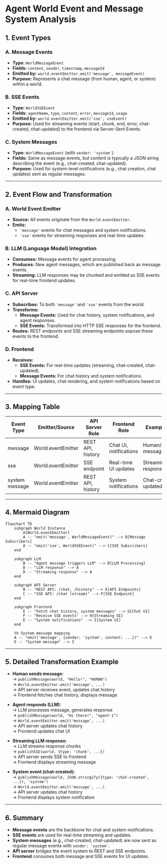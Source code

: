 # Agent World Event and Message System Analysis

## 1. Event Types

### A. Message Events
- **Type:** `WorldMessageEvent`
- **Fields:** `content`, `sender`, `timestamp`, `messageId`
- **Emitted by:** `world.eventEmitter.emit('message', messageEvent)`
- **Purpose:** Represents a chat message (from human, agent, or system) within a world.

### B. SSE Events
- **Type:** `WorldSSEEvent`
- **Fields:** `agentName`, `type`, `content`, `error`, `messageId`, `usage`
- **Emitted by:** `world.eventEmitter.emit('sse', sseEvent)`
- **Purpose:** Used for streaming events (start, chunk, end, error, chat-created, chat-updated) to the frontend via Server-Sent Events.

### C. System Messages
- **Type:** `WorldMessageEvent` (with `sender: 'system'`)
- **Fields:** Same as message events, but content is typically a JSON string describing the event (e.g., chat-created, chat-updated).
- **Purpose:** Used for system-level notifications (e.g., chat creation, chat updates) sent as regular messages.

---

## 2. Event Flow and Transformation

### A. World Event Emitter
- **Source:** All events originate from the `World.eventEmitter`.
- **Emits:**
  - `'message'` events for chat messages and system notifications.
  - `'sse'` events for streaming responses and real-time updates.

### B. LLM (Language Model) Integration
- **Consumes:** Message events for agent processing.
- **Produces:** New agent messages, which are published back as message events.
- **Streaming:** LLM responses may be chunked and emitted as SSE events for real-time frontend updates.

### C. API Server
- **Subscribes:** To both `'message'` and `'sse'` events from the world.
- **Transforms:**
  - **Message Events:** Used for chat history, system notifications, and agent responses.
  - **SSE Events:** Transformed into HTTP SSE responses for the frontend.
- **Routes:** REST endpoints and SSE streaming endpoints expose these events to the frontend.

### D. Frontend
- **Receives:**
  - **SSE Events:** For real-time updates (streaming, chat-created, chat-updated).
  - **Message Events:** For chat history and system notifications.
- **Handles:** UI updates, chat rendering, and system notifications based on event type.

---

## 3. Mapping Table

| Event Type      | Emitter/Source         | API Server Role         | Frontend Role           | Example Use Case                |
|-----------------|-----------------------|-------------------------|-------------------------|---------------------------------|
| message         | World.eventEmitter     | REST API, history       | Chat UI, notifications  | Human/agent/system messages     |
| sse             | World.eventEmitter     | SSE endpoint            | Real-time UI updates    | Streaming LLM responses         |
| system message  | World.eventEmitter     | REST API, history       | System notifications    | Chat-created, chat-updated      |

---

## 4. Mermaid Diagram

```mermaid
flowchart TD
    subgraph World Instance
        A[World.eventEmitter]
        A -- "emit('message', WorldMessageEvent)" --> B[Message Subscribers]
        A -- "emit('sse', WorldSSEEvent)" --> C[SSE Subscribers]
    end

    subgraph LLM
        B -- "Agent message triggers LLM" --> D[LLM Processing]
        D -- "LLM response" --> A
        D -- "Streaming response" --> A
    end

    subgraph API Server
        B -- "REST API: /chat, /history" --> E[API Endpoints]
        C -- "SSE API: /chat (stream)" --> F[SSE Endpoint]
    end

    subgraph Frontend
        E -- "Fetch chat history, system messages" --> G[Chat UI]
        F -- "Receive SSE events" --> H[Streaming UI]
        E -- "System notifications" --> I[System UI]
    end

    %% System message mapping
    A -- "emit('message', {sender: 'system', content: ...})" --> E
    E -- "System message" --> I
```

---

## 5. Detailed Transformation Example

- **Human sends message:**  
  → `publishMessage(world, "Hello!", "HUMAN")`  
  → `World.eventEmitter.emit('message', ...)`  
  → API server receives event, updates chat history  
  → Frontend fetches chat history, displays message

- **Agent responds (LLM):**  
  → LLM processes message, generates response  
  → `publishMessage(world, "Hi there!", "agent-1")`  
  → `World.eventEmitter.emit('message', ...)`  
  → API server updates chat history  
  → Frontend updates chat UI

- **Streaming LLM response:**  
  → LLM streams response chunks  
  → `publishSSE(world, {type: 'chunk', ...})`  
  → API server sends SSE to frontend  
  → Frontend displays streaming message

- **System event (chat-created):**  
  → `publishMessage(world, JSON.stringify({type: 'chat-created', ...}), 'system')`  
  → `World.eventEmitter.emit('message', ...)`  
  → API server updates chat history  
  → Frontend displays system notification

---

## 6. Summary

- **Message events** are the backbone for chat and system notifications.
- **SSE events** are used for real-time streaming and updates.
- **System messages** (e.g., chat-created, chat-updated) are now sent as regular message events with `sender: 'system'`.
- **API server** bridges the event system to REST and SSE endpoints.
- **Frontend** consumes both message and SSE events for UI updates.
